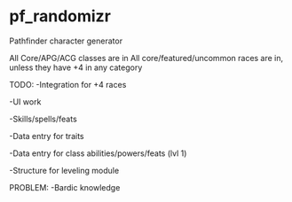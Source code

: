# pf_randomizr
Pathfinder character generator

All Core/APG/ACG classes are in
All core/featured/uncommon races are in, unless they have +4 in any category

TODO:
  -Integration for +4 races
  
  -UI work
  
  -Skills/spells/feats
  
  -Data entry for traits
  
  -Data entry for class abilities/powers/feats (lvl 1)
  
  -Structure for leveling module

PROBLEM:
  -Bardic knowledge
